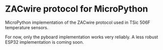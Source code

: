 # ZACwire protocol for MicroPython

MicroPython implementation of the ZACwire protocol used in TSic 506F temperature sensors.

For now, only the pyboard implementation works very reliably. A less robust ESP32 implementation is coming soon.